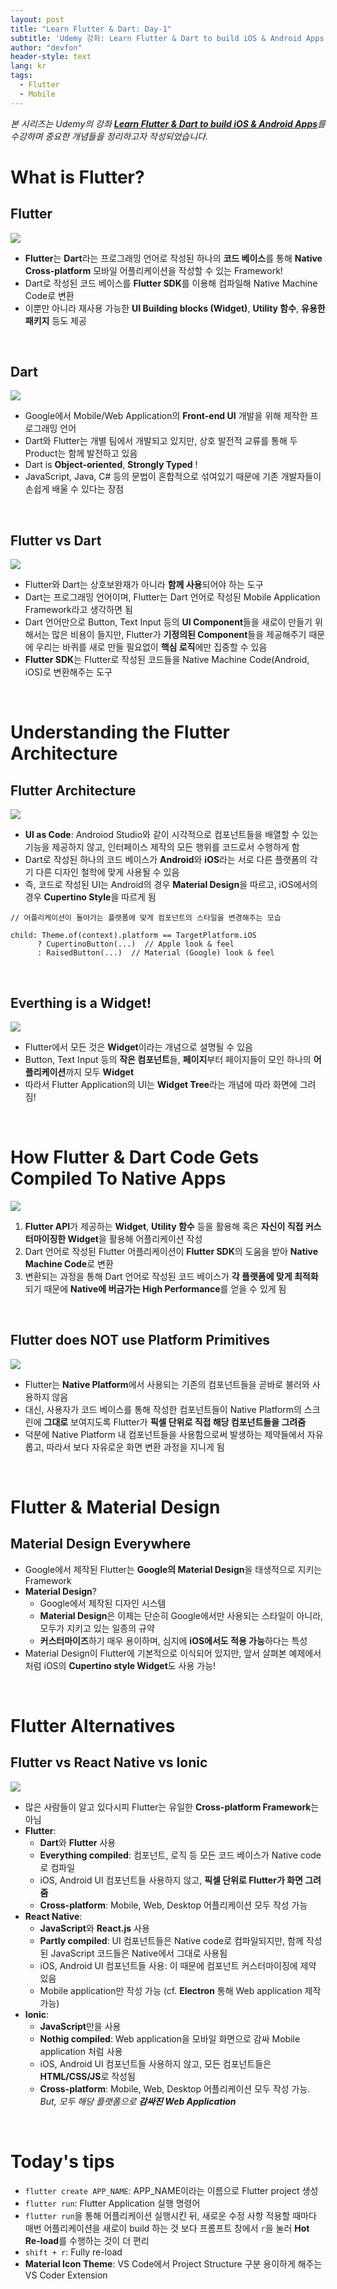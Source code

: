 ```yaml
---
layout: post
title: "Learn Flutter & Dart: Day-1"
subtitle: 'Udemy 강좌: Learn Flutter & Dart to build iOS & Android Apps 정리하기'
author: "devfon"
header-style: text
lang: kr
tags:
  - Flutter
  - Mobile
---
```


_본 시리즈는 Udemy의 강좌 [**Learn Flutter & Dart to build iOS & Android Apps**](https://www.udemy.com/course/learn-flutter-dart-to-build-ios-android-apps/)를 수강하며 중요한 개념들을 정리하고자 작성되었습니다._

# What is Flutter?
## Flutter
![](/img/in-post/flutter-logo.png)
- **Flutter**는 **Dart**라는 프로그래밍 언어로 작성된 하나의 **코드 베이스**를 통해 **Native Cross-platform** 모바일 어플리케이션을 작성할 수 있는 Framework!
- Dart로 작성된 코드 베이스를 **Flutter SDK**를 이용해 컴파일해 Native Machine Code로 변환
- 이뿐만 아니라 재사용 가능한 **UI Building blocks (Widget)**, **Utility 함수**, **유용한 패키지** 등도 제공

<br/>

## Dart
![](/img/in-post/dart-logo.png)
- Google에서 Mobile/Web Application의 **Front-end UI** 개발을 위해 제작한 프로그래밍 언어
- Dart와 Flutter는 개별 팀에서 개발되고 있지만, 상호 발전적 교류를 통해 두 Product는 함께 발전하고 있음
- Dart is **Object-oriented**, **Strongly Typed** !
- JavaScript, Java, C# 등의 문법이 혼합적으로 섞여있기 때문에 기존 개발자들이 손쉽게 배울 수 있다는 장점

<br/>

## Flutter vs Dart
![](/img/in-post/flutter.png)
- Flutter와 Dart는 상호보완재가 아니라 **함께 사용**되어야 하는 도구
- Dart는 프로그래밍 언어이며, Flutter는 Dart 언어로 작성된 Mobile Application Framework라고 생각하면 됨
- Dart 언어만으로 Button, Text Input 등의 **UI Component**들을 새로이 만들기 위해서는 많은 비용이 들지만, Flutter가 **기정의된 Component**들을 제공해주기 때문에 우리는 바퀴를 새로 만들 필요없이 **핵심 로직**에만 집중할 수 있음
- **Flutter SDK**는 Flutter로 작성된 코드들을 Native Machine Code(Android, iOS)로 변환해주는 도구

<br/>

# Understanding the Flutter Architecture
## Flutter Architecture
![](/img/in-post/ui-as-code.png)
- **UI as Code**: Androiod Studio와 같이 시각적으로 컴포넌트들을 배열할 수 있는 기능을 제공하지 않고, 인터페이스 제작의 모든 행위를 코드로서 수행하게 함
- Dart로 작성된 하나의 코드 베이스가 **Android**와 **iOS**라는 서로 다른 플랫폼의 각기 다른 디자인 철학에 맞게 사용될 수 있음
- 즉, 코드로 작성된 UI는 Android의 경우 **Material Design**을 따르고, iOS에서의 경우 **Cupertino Style**을 따르게 됨

```
// 어플리케이션이 돌아가는 플랫폼에 맞게 컴포넌트의 스타일을 변경해주는 모습

child: Theme.of(context).platform == TargetPlatform.iOS
	  ? CupertinoButton(...)  // Apple look & feel
	  : RaisedButton(...)  // Material (Google) look & feel
```

<br/>

## Everthing is a Widget!
![](/img/in-post/widget-tree.png)
- Flutter에서 모든 것은 **Widget**이라는 개념으로 설명될 수 있음
- Button, Text Input 등의 **작은 컴포넌트**들, **페이지**부터 페이지들이 모인 하나의 **어플리케이션**까지 모두 **Widget**
- 따라서 Flutter Application의 UI는 **Widget Tree**라는 개념에 따라 화면에 그려짐!

<br/>

# How Flutter & Dart Code Gets Compiled To Native Apps
![](/img/in-post/flutter-transformation.png)
1. **Flutter API**가 제공하는 **Widget**, **Utility 함수** 등을 활용해 혹은 **자신이 직접 커스터마이징한 Widget**을 활용해 어플리케이션 작성
2. Dart 언어로 작성된 Flutter 어플리케이션이 **Flutter SDK**의 도움을 받아 **Native Machine Code**로 변환
3. 변환되는 과정을 통해 Dart 언어로 작성된 코드 베이스가 **각 플랫폼에 맞게 최적화**되기 때문에 **Native에 버금가는 High Performance**를 얻을 수 있게 됨

<br/>

## Flutter does NOT use Platform Primitives
![](/img/in-post/flutter-control.png)
- Flutter는 **Native Platform**에서 사용되는 기존의 컴포넌트들을 곧바로 불러와 사용하지 않음
- 대신, 사용자가 코드 베이스를 통해 작성한 컴포넌트들이 Native Platform의 스크린에 **그대로** 보여지도록 Flutter가 **픽셀 단위로 직접 해당 컴포넌트들을 그려줌**
- 덕분에 Native Platform 내 컴포넌트들을 사용함으로써 발생하는 제약들에서 자유롭고, 따라서 보다 자유로운 화면 변환 과정을 지니게 됨 

<br/>

# Flutter & Material Design
## Material Design Everywhere
- Google에서 제작된 Flutter는 **Google의 Material Design**을 태생적으로 지키는 Framework
- **Material Design**?
	- Google에서 제작된 디자인 시스템
	- **Material Design**은 이제는 단순히 Google에서만 사용되는 스타일이 아니라, 모두가 지키고 있는 일종의 규약
	- **커스터마이즈**하기 매우 용이하며, 심지에 **iOS에서도 적용 가능**하다는 특성
- Material Design이 Flutter에 기본적으로 이식되어 있지만, 앞서 살펴본 예제에서 처럼 iOS의 **Cupertino style Widget**도 사용 가능!

<br/>

# Flutter Alternatives
## Flutter vs React Native vs Ionic
![](/img/in-post/cross-platform.png)
- 많은 사람들이 알고 있다시피 Flutter는 유일한 **Cross-platform Framework**는 아님
- **Flutter**: 
	- **Dart**와 **Flutter** 사용
	- **Everything compiled**: 컴포넌트, 로직 등 모든 코드 베이스가 Native code로 컴파일
	- iOS, Android UI 컴포넌트들 사용하지 않고, **픽셀 단위로 Flutter가 화면 그려줌**
	- **Cross-platform**: Mobile, Web, Desktop 어플리케이션 모두 작성 가능
- **React Native**: 
	- **JavaScript**와 **React.js** 사용
	- **Partly compiled**: UI 컴포넌트들은 Native code로 컴파일되지만, 함께 작성된 JavaScript 코드들은 Native에서 그대로 사용됨
	- iOS, Android UI 컴포넌트들 사용: 이 때문에 컴포넌트 커스터마이징에 제약 있음
	- Mobile application만 작성 가능 (cf. **Electron** 통해 Web application 제작 가능)
- **Ionic**: 
	- **JavaScript**만을 사용	
	- **Nothig compiled**: Web application을 모바일 화면으로 감싸 Mobile application 처럼 사용
	- iOS, Android UI 컴포넌트들 사용하지 않고, 모든 컴포넌트들은 **HTML/CSS/JS**로 작성됨
	- **Cross-platform**: Mobile, Web, Desktop 어플리케이션 모두 작성 가능. _But, 모두 해당 플랫폼으로 **감싸진 Web Application**_

<br/>

# Today's tips
- `flutter create APP_NAME`: APP_NAME이라는 이름으로 Flutter project 생성
- `flutter run`: Flutter Application 실행 명령어
- `flutter run`을 통해 어플리케이션 실행시킨 뒤, 새로운 수정 사항 적용할 때마다 매번 어플리케이션을 새로이 build 하는 것 보다 프롬프트 창에서 `r`을 눌러 **Hot Re-load**를 수행하는 것이 더 편리
- `shift + r`: Fully re-load
- **Material Icon Theme**: VS Code에서 Project Structure 구분 용이하게 해주는 VS Coder Extension
